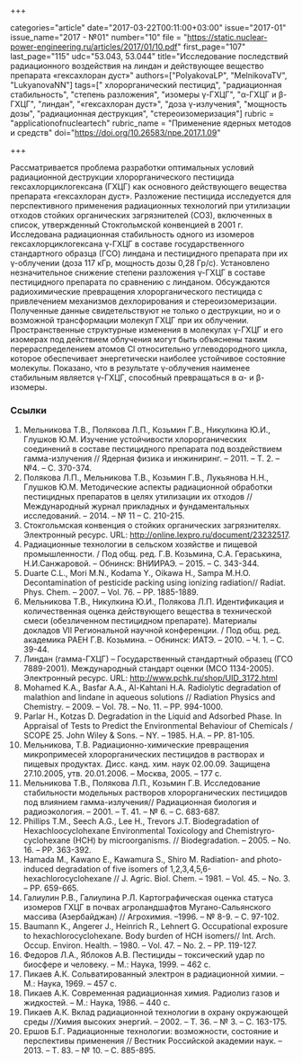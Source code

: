 +++

categories="article"
date="2017-03-22T00:11:00+03:00"
issue="2017-01"
issue_name="2017 - №01"
number="10"
file = "https://static.nuclear-power-engineering.ru/articles/2017/01/10.pdf"
first_page="107"
last_page="115"
udc="53.043, 53.044"
title="Исследование последствий радиационного воздействия на линдан и действующее вещество препарата «гексахлоран дуст»"
authors=["PolyakovaLP", "MelnikovaTV", "LukyanovaNN"]
tags=[" хлорорганический пестицид", "радиационная стабильность", "степень разложения", "изомеры γ-ГХЦГ", "α-ГХЦГ и β-ГХЦГ", "линдан", "«гексахлоран дуст»", "доза γ-излучения", "мощность дозы", "радиационная деструкция", "стереоизомеризация"]
rubric = "applicationofnucleartech"
rubric_name = "Применение ядерных методов и средств"
doi="https://doi.org/10.26583/npe.2017.1.09"

+++

Рассматривается проблема разработки оптимальных условий радиационной деструкции хлорорганического пестицида гексахлорциклогексана (ГХЦГ) как основного действующего вещества препарата «гексахлоран дуст». Разложение пестицида исследуется для перспективного применения радиационных технологий при утилизации отходов стойких органических загрязнителей (СОЗ), включенных в список, утвержденный Стокгольмской конвенцией в 2001 г. Исследована радиационная стабильность одного из изомеров гексахлорциклогексана γ-ГХЦГ в составе государственного стандартного образца (ГСО) линдана и пестицидного препарата при их γ-облучении (доза 117 кГр, мощность дозы 0,28 Гр/с). Установлено незначительное снижение степени разложения γ-ГХЦГ в составе пестицидного препарата по сравнению с линданом. Обсуждаются радиохимические превращения хлорорганического пестицида с привлечением механизмов дехлорирования и стереоизомеризации. Полученные данные свидетельствуют не только о деструкции, но и о возможной трансформации молекул ГХЦГ при их облучении. Пространственные структурные изменения в молекулах γ-ГХЦГ и его изомерах под действием облучения могут быть объяснены таким перераспределением атомов Cl относительно углеводородного цикла, которое обеспечивает энергетически наиболее устойчивое состояние молекулы. Показано, что в результате γ-облучения наименее стабильным является γ-ГХЦГ, способный превращаться в α- и β-изомеры.

### Ссылки

1. Мельникова Т.В., Полякова Л.П., Козьмин Г.В., Никулкина Ю.И., Глушков Ю.М. Изучение устойчивости хлорорганических соединений в составе пестицидного препарата под воздействием гамма-излучения // Ядерная физика и инжиниринг. – 2011. – Т. 2. – №4. – С. 370-374.
2. Полякова Л.П., Мельникова Т.В., Козьмин Г.В., Лукьянова Н.Н., Глушков Ю.М. Методические аспекты радиационной обработки пестицидных препаратов в целях утилизации их отходов // Международный журнал прикладных и фундаментальных исследований. – 2014. – № 11 – С. 210-215.
3. Стокгольмская конвенция о стойких органических загрязнителях. Электронный ресурс. URL: http://online.lexpro.ru/document/23232517.
4. Радиационные технологии в сельском хозяйстве и пищевой промышленности. / Под общ. ред. Г.В. Козьмина, С.А. Гераськина, Н.И.Санжаровой. – Обнинск: ВНИИРАЭ. – 2015. – С. 343-344.
5. Duarte C.L., Mori M.N., Kodama Y., Oikawa H., Sampa M.H.O. Decontamination of pesticide packing using ionizing radiation// Radiat. Phys. Chem. – 2007. – Vol. 76. – PP. 1885-1889.
6. Мельникова Т.В., Никулкина Ю.И., Полякова Л.П. Идентификация и количественная оценка действующего вещества в технической смеси (обезличенном пестицидном препарате). Материалы докладов VII Региональной научной конференции. / Под общ. ред. академика РАЕН Г.В. Козьмина. – Обнинск: ИАТЭ. – 2010. – Ч. 1. – С. 39-44.
7. Линдан (гамма-ГХЦГ) – Государственный стандартный образец (ГСО 7889-2001). Международный стандарт оценки (МСО 1134-2005). Электронный ресурс. URL: http://www.pchk.ru/shop/UID_3172.html
8. Mohamed K.A., Basfar A.A., Al-Kahtani H.A. Radiolytic degradation of malathion and lindane in aqueous solutions // Radiation Physics and Chemistry. – 2009. – Vol. 78. – No. 11. – PP. 994-1000.
9. Parlar H., Kotzas D. Degradation in the Liquid and Adsorbed Phase. In Appraisal of Tests to Predict the Environmental Behaviour of Chemicals / SCOPE 25. John Wiley & Sons. – NY. – 1985. H.A. – PP. 81-105.
10. Мельникова, Т.В. Радиационно-химические превращения микропримесей хлорорганических пестицидов в растворах и пищевых продуктах. Дисс. канд. хим. наук 02.00.09. Защищена 27.10.2005, утв. 20.01.2006. – Москва, 2005. – 177 с.
11. Мельникова Т.В., Полякова Л.П., Козьмин Г.В. Исследование стабильности модельных растворов хлорорганических пестицидов под влиянием гамма-излучения// Радиационная биология и радиоэкология. – 2001. – Т. 41. – № 6. – C. 683-687.
12. Phillips T.M., Seech A.G., Lee H., Trevors J.T. Biodegradation of Hexachloocyclohexane Environmental Toxicology and Chemistryro-cyclohexane (HCH) by microorganisms. // Biodegradation. – 2005. – No. 16. – PP. 363-392.
13. Hamada M., Kawano E., Kawamura S., Shiro M. Radiation- and photo-induced degradation of five isomers of 1,2,3,4,5,6-hexachlorocyclohexane // J. Agric. Biol. Chem. – 1981. – Vol. 45. – No. 3. – PP. 659-665.
14. Галиулин Р.В., Галиулина P.Л. Картографическая оценка статуса изомеров ГХЦГ в почвах агроландшафтов Мугано-Сальянского массива (Азербайджан) // Агрохимия. –1996. – № 8-9. – С. 97-102.
15. Baumann K., Angerer J., Heinrich R., Lehnert G. Occupational exposure to hexachlorocyclohexane. Body burden of HCH isomers// Int. Arch. Occup. Environ. Health. – 1980. – Vol. 47. – No. 2. – PP. 119-127.
16. Федоров Л.А., Яблоков А.В. Пестициды – токсический удар по биосфере и человеку. – М.: Наука, 1999. – 462 с.
17. Пикаев А.К. Сольватированный электрон в радиационной химии. – М.: Наука, 1969. – 457 с.
18. Пикаев А.К. Современная радиационная химия. Радиолиз газов и жидкостей. – М.: Наука, 1986. – 440 с.
19. Пикаев А.К. Вклад радиационной технологии в охрану окружающей среды //Химия высоких энергий. – 2002. – Т. 36. – № 3. – С. 163-175.
20. Ершов Б.Г. Радиационные технологии: возможности, состояние и перспективы применения // Вестник Российской академии наук. – 2013. – Т. 83. – № 10. – С. 885-895.
